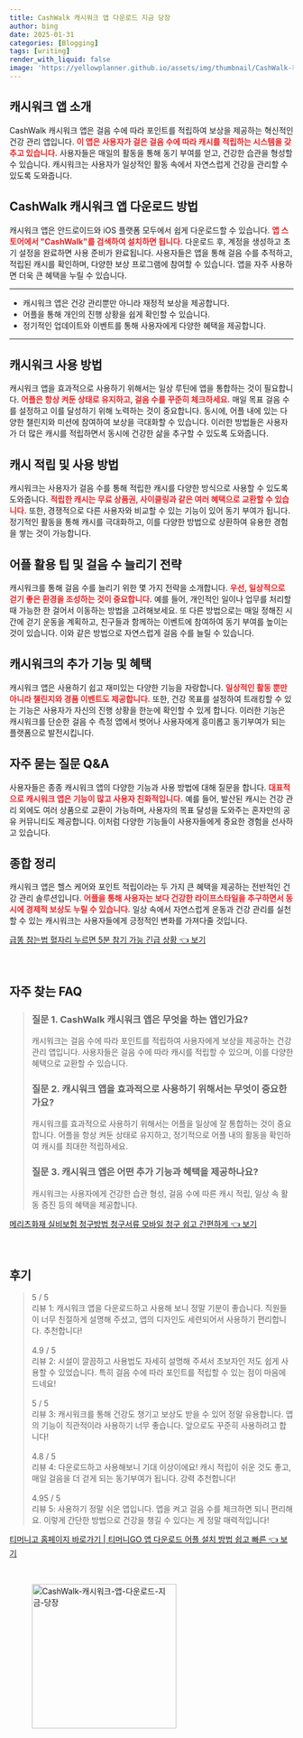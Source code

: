 ```yaml
---
title: CashWalk 캐시워크 앱 다운로드 지금 당장
author: bing
date: 2025-01-31
categories: [Blogging]
tags: [writing]
render_with_liquid: false
image: 'https://yellowplanner.github.io/assets/img/thumbnail/CashWalk-캐시워크-앱-다운로드-지금-당장.webp'
---
```



<h2 id='캐시워크_소개'>캐시워크 앱 소개</h2>

<p>CashWalk 캐시워크 앱은 걸음 수에 따라 포인트를 적립하여 보상을 제공하는 혁신적인 건강 관리 앱입니다. <b><span style="color: #ee2323;">이 앱은 사용자가 걸은 걸음 수에 따라 캐시를 적립하는 시스템을 갖추고 있습니다.</span></b> 사용자들은 매일의 활동을 통해 동기 부여를 얻고, 건강한 습관을 형성할 수 있습니다. 캐시워크는 사용자가 일상적인 활동 속에서 자연스럽게 건강을 관리할 수 있도록 도와줍니다.</p>

<h2 id='캐시워크_다운로드'>CashWalk 캐시워크 앱 다운로드 방법</h2>

<p>캐시워크 앱은 안드로이드와 iOS 플랫폼 모두에서 쉽게 다운로드할 수 있습니다. <b><span style="color: #ee2323;">앱 스토어에서 "CashWalk"를 검색하여 설치하면 됩니다.</span></b> 다운로드 후, 계정을 생성하고 초기 설정을 완료하면 사용 준비가 완료됩니다. 사용자들은 앱을 통해 걸음 수를 추적하고, 적립된 캐시를 확인하며, 다양한 보상 프로그램에 참여할 수 있습니다. 앱을 자주 사용하면 더욱 큰 혜택을 누릴 수 있습니다.</p>

<hr />

<ul>
    <li>캐시워크 앱은 건강 관리뿐만 아니라 재정적 보상을 제공합니다.</li>
    <li>어플을 통해 개인의 진행 상황을 쉽게 확인할 수 있습니다.</li>
    <li>정기적인 업데이트와 이벤트를 통해 사용자에게 다양한 혜택을 제공합니다.</li>
</ul>

<hr />

<h2 id='캐시워크_사용방법'>캐시워크 사용 방법</h2>

<p>캐시워크 앱을 효과적으로 사용하기 위해서는 일상 루틴에 앱을 통합하는 것이 필요합니다. <b><span style="color: #ee2323;">어플은 항상 켜둔 상태로 유지하고, 걸음 수를 꾸준히 체크하세요.</span></b> 매일 목표 걸음 수를 설정하고 이를 달성하기 위해 노력하는 것이 중요합니다. 동시에, 어플 내에 있는 다양한 챌린지와 미션에 참여하여 보상을 극대화할 수 있습니다. 이러한 방법들은 사용자가 더 많은 캐시를 적립하면서 동시에 건강한 삶을 추구할 수 있도록 도와줍니다.</p>

<h2 id='캐시적립_및_사용_방법'>캐시 적립 및 사용 방법</h2>

<p>캐시워크는 사용자가 걸음 수를 통해 적립한 캐시를 다양한 방식으로 사용할 수 있도록 도와줍니다. <b><span style="color: #ee2323;">적립한 캐시는 무료 상품권, 사이클링과 같은 여러 혜택으로 교환할 수 있습니다.</span></b> 또한, 경쟁적으로 다른 사용자와 비교할 수 있는 기능이 있어 동기 부여가 됩니다. 정기적인 활동을 통해 캐시를 극대화하고, 이를 다양한 방법으로 상환하여 유용한 경험을 쌓는 것이 가능합니다.</p>

<h2 id='어플_활용_팁'>어플 활용 팁 및 걸음 수 늘리기 전략</h2>

<p>캐시워크를 통해 걸음 수를 늘리기 위한 몇 가지 전략을 소개합니다. <b><span style="color: #ee2323;">우선, 일상적으로 걷기 좋은 환경을 조성하는 것이 중요합니다.</span></b> 예를 들어, 개인적인 일이나 업무를 처리할 때 가능한 한 걸어서 이동하는 방법을 고려해보세요. 또 다른 방법으로는 매일 정해진 시간에 걷기 운동을 계획하고, 친구들과 함께하는 이벤트에 참여하여 동기 부여를 높이는 것이 있습니다. 이와 같은 방법으로 자연스럽게 걸음 수를 늘릴 수 있습니다.</p>

<h2 id='캐시워크의_추가_기능_및_혜택'>캐시워크의 추가 기능 및 혜택</h2>

<p>캐시워크 앱은 사용하기 쉽고 재미있는 다양한 기능을 자랑합니다. <b><span style="color: #ee2323;">일상적인 활동 뿐만 아니라 챌린지와 경품 이벤트도 제공합니다.</span></b> 또한, 건강 목표를 설정하여 트래킹할 수 있는 기능은 사용자가 자신의 진행 상황을 한눈에 확인할 수 있게 합니다. 이러한 기능은 캐시워크를 단순한 걸음 수 측정 앱에서 벗어나 사용자에게 흥미롭고 동기부여가 되는 플랫폼으로 발전시킵니다.</p>

<h2 id='자주_묻는_질문'>자주 묻는 질문 Q&A</h2>

<p>사용자들은 종종 캐시워크 앱의 다양한 기능과 사용 방법에 대해 질문을 합니다. <b><span style="color: #ee2323;">대표적으로 캐시워크 앱은 기능이 많고 사용자 친화적입니다.</span></b> 예를 들어, 발산된 캐시는 건강 관리 외에도 여러 상품으로 교환이 가능하며, 사용자의 목표 달성을 도와주는 혼자만의 공유 커뮤니티도 제공합니다. 이처럼 다양한 기능들이 사용자들에게 중요한 경험을 선사하고 있습니다.</p>

<h2 id='종합_정리'>종합 정리</h2>

<p>캐시워크 앱은 헬스 케어와 포인트 적립이라는 두 가지 큰 혜택을 제공하는 전반적인 건강 관리 솔루션입니다. <b><span style="color: #ee2323;">어플을 통해 사용자는 보다 건강한 라이프스타일을 추구하면서 동시에 경제적 보상도 누릴 수 있습니다.</span></b> 일상 속에서 자연스럽게 운동과 건강 관리를 실천할 수 있는 캐시워크는 사용자들에게 긍정적인 변화를 가져다줄 것입니다.</p>


<p><a class="click-button" title="급똥 참는법 혈자리 누르면 5분 참기 가능 긴급 상황" href="https://yellowplanner.github.io/posts/%EA%B8%89%EB%98%A5-%EC%B0%B8%EB%8A%94%EB%B2%95-%ED%98%88%EC%9E%90%EB%A6%AC-%EB%88%84%EB%A5%B4%EB%A9%B4-5%EB%B6%84-%EC%B0%B8%EA%B8%B0-%EA%B0%80%EB%8A%A5-%EA%B8%B4%EA%B8%89-%EC%83%81%ED%99%A9/" rel="dofollow">급똥 참는법 혈자리 누르면 5분 참기 가능 긴급 상황 👈 보기</a></p><br>
<h2 id='자주_찾는_FAQ'>자주 찾는 FAQ</h2>
<div itemscope="" itemtype="https://schema.org/FAQPage"> 
<blockquote> 
<div itemscope="" itemprop="mainEntity" itemtype="https://schema.org/Question"> 
<h3 itemprop="name">질문 1. CashWalk 캐시워크 앱은 무엇을 하는 앱인가요?</h3> 
<div itemscope="" itemprop="acceptedAnswer" itemtype="https://schema.org/Answer"> 
<span itemprop="text"> 
<p>캐시워크는 걸음 수에 따라 포인트를 적립하여 사용자에게 보상을 제공하는 건강 관리 앱입니다. 사용자들은 걸음 수에 따라 캐시를 적립할 수 있으며, 이를 다양한 혜택으로 교환할 수 있습니다.</p> 
</span> 
</div> 
</div> 
<div itemscope="" itemprop="mainEntity" itemtype="https://schema.org/Question"> 
<h3 itemprop="name">질문 2. 캐시워크 앱을 효과적으로 사용하기 위해서는 무엇이 중요한가요?</h3> 
<div itemscope="" itemprop="acceptedAnswer" itemtype="https://schema.org/Answer"> 
<span itemprop="text"> 
<p>캐시워크를 효과적으로 사용하기 위해서는 어플을 일상에 잘 통합하는 것이 중요합니다. 어플을 항상 켜둔 상태로 유지하고, 정기적으로 어플 내의 활동을 확인하여 캐시를 최대한 적립하세요.</p> 
</span> 
</div> 
</div> 
<div itemscope="" itemprop="mainEntity" itemtype="https://schema.org/Question"> 
<h3 itemprop="name">질문 3. 캐시워크 앱은 어떤 추가 기능과 혜택을 제공하나요?</h3> 
<div itemscope="" itemprop="acceptedAnswer" itemtype="https://schema.org/Answer"> 
<span itemprop="text"> 
<p>캐시워크는 사용자에게 건강한 습관 형성, 걸음 수에 따른 캐시 적립, 일상 속 활동 증진 등의 혜택을 제공합니다.</p> 
</span> 
</div> 
</div> 
</blockquote> 
</div>
<p><a class="click-button" title="메리츠화재 실비보험 청구방법 청구서류 모바일 청구 쉽고 간편하게" href="https://yellowplanner.github.io/posts/%EB%A9%94%EB%A6%AC%EC%B8%A0%ED%99%94%EC%9E%AC-%EC%8B%A4%EB%B9%84%EB%B3%B4%ED%97%98-%EC%B2%AD%EA%B5%AC%EB%B0%A9%EB%B2%95-%EC%B2%AD%EA%B5%AC%EC%84%9C%EB%A5%98-%EB%AA%A8%EB%B0%94%EC%9D%BC-%EC%B2%AD%EA%B5%AC-%EC%89%BD%EA%B3%A0-%EA%B0%84%ED%8E%B8%ED%95%98%EA%B2%8C/" rel="dofollow">메리츠화재 실비보험 청구방법 청구서류 모바일 청구 쉽고 간편하게 👈 보기</a></p><br>
<h2 id='후기'>후기</h2>
<div itemscope itemtype="https://schema.org/Product">
  <blockquote>
  <div itemprop="review" itemscope itemtype="https://schema.org/Review">
      <div itemprop="reviewRating" itemscope itemtype="https://schema.org/Rating"> <span itemprop="ratingValue">5</span> / <span itemprop="bestRating">5</span> </div>
      <span itemprop="reviewBody">리뷰 1: 캐시워크 앱을 다운로드하고 사용해 보니 정말 기분이 좋습니다. 직원들이 너무 친절하게 설명해 주셨고, 앱의 디자인도 세련되어서 사용하기 편리합니다. 추천합니다!</span>
  </div>
  <br>
  <div itemprop="review" itemscope itemtype="https://schema.org/Review">
      <div itemprop="reviewRating" itemscope itemtype="https://schema.org/Rating"> <span itemprop="ratingValue">4.9</span> / <span itemprop="bestRating">5</span> </div>
      <span itemprop="reviewBody">리뷰 2: 시설이 깔끔하고 사용법도 자세히 설명해 주셔서 초보자인 저도 쉽게 사용할 수 있었습니다. 특히 걸음 수에 따라 포인트를 적립할 수 있는 점이 마음에 드네요!</span>
  </div>
  <br>
  <div itemprop="review" itemscope itemtype="https://schema.org/Review">
      <div itemprop="reviewRating" itemscope itemtype="https://schema.org/Rating"> <span itemprop="ratingValue">5</span> / <span itemprop="bestRating">5</span> </div>
      <span itemprop="reviewBody">리뷰 3: 캐시워크를 통해 건강도 챙기고 보상도 받을 수 있어 정말 유용합니다. 앱의 기능이 직관적이라 사용하기 너무 좋습니다. 앞으로도 꾸준히 사용하려고 합니다!</span>
  </div>
  <br>
  <div itemprop="review" itemscope itemtype="https://schema.org/Review">
      <div itemprop="reviewRating" itemscope itemtype="https://schema.org/Rating"> <span itemprop="ratingValue">4.8</span> / <span itemprop="bestRating">5</span> </div>
      <span itemprop="reviewBody">리뷰 4: 다운로드하고 사용해보니 기대 이상이에요! 캐시 적립이 쉬운 것도 좋고, 매일 걸음을 더 걷게 되는 동기부여가 됩니다. 강력 추천합니다!</span>
  </div>
  <br>
  <div itemprop="review" itemscope itemtype="https://schema.org/Review">
      <div itemprop="reviewRating" itemscope itemtype="https://schema.org/Rating"> <span itemprop="ratingValue">4.95</span> / <span itemprop="bestRating">5</span> </div>
      <span itemprop="reviewBody">리뷰 5: 사용하기 정말 쉬운 앱입니다. 앱을 켜고 걸음 수를 체크하면 되니 편리해요. 이렇게 간단한 방법으로 건강을 챙길 수 있다는 게 정말 매력적입니다!</span>
  </div>
  </blockquote>
</div>
<p><a class="click-button" title="티머니고 홈페이지 바로가기 | 티머니GO 앱 다운로드 어플 설치 방법 쉽고 빠른" href="https://yellowplanner.github.io/posts/%ED%8B%B0%EB%A8%B8%EB%8B%88%EA%B3%A0-%ED%99%88%ED%8E%98%EC%9D%B4%EC%A7%80-%EB%B0%94%EB%A1%9C%EA%B0%80%EA%B8%B0-%ED%8B%B0%EB%A8%B8%EB%8B%88GO-%EC%95%B1-%EB%8B%A4%EC%9A%B4%EB%A1%9C%EB%93%9C-%EC%96%B4%ED%94%8C-%EC%84%A4%EC%B9%98-%EB%B0%A9%EB%B2%95-%EC%89%BD%EA%B3%A0-%EB%B9%A0%EB%A5%B8/" rel="dofollow">티머니고 홈페이지 바로가기 | 티머니GO 앱 다운로드 어플 설치 방법 쉽고 빠른 👈 보기</a></p><br>
<figure class="image"><img src="https://yellowplanner.github.io/assets/img/thumbnail/CashWalk-캐시워크-앱-다운로드-지금-당장.webp" alt="CashWalk-캐시워크-앱-다운로드-지금-당장" width="256" height="256"></figure>